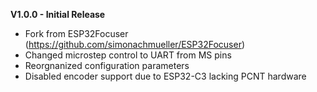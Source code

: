 **V1.0.0 - Initial Release**
- Fork from ESP32Focuser (https://github.com/simonachmueller/ESP32Focuser)
- Changed microstep control to UART from MS pins
- Reorgnanized configuration parameters
- Disabled encoder support due to ESP32-C3 lacking PCNT hardware
